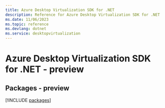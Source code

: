 ```yaml
---
title: Azure Desktop Virtualization SDK for .NET
description: Reference for Azure Desktop Virtualization SDK for .NET
ms.date: 11/06/2023
ms.topic: reference
ms.devlang: dotnet
ms.service: desktopvirtualization
---
```

# Azure Desktop Virtualization SDK for .NET - preview
## Packages - preview
[!INCLUDE [packages](desktop-virtualization-index.md)]